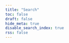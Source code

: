 ```yaml
---
title: "Search"
toc: false
draft: false
hide_meta: true
disable_search_index: true
rss: false
---
```


<link href="../pagefind/pagefind-ui.css" rel="stylesheet">
<script src="../pagefind/pagefind-ui.js"></script>
<div id="search"></div>
<script>
    window.addEventListener('DOMContentLoaded', (event) => {
        new PagefindUI({
            element: "#search",
            showSubResults: true,
            autofocus: true,
        });
        const root = document.querySelector('#search');
        if (!root) return;
        const applyTheme = (theme) => {
            if (theme === 'dark') {
                root.style.setProperty('--pagefind-ui-primary', '#00ff9c');
                root.style.setProperty('--pagefind-ui-text', '#f5f5f5');
                root.style.setProperty('--pagefind-ui-background', '#181818');
            } else {
                root.style.setProperty('--pagefind-ui-primary', '#0066cc');
                root.style.setProperty('--pagefind-ui-text', '#222222');
                root.style.setProperty('--pagefind-ui-background', '#ffffff');
            }
        };
        // Initial check
        const htmlClass = document.documentElement.classList.contains('dark') ? 'dark' : 'light';
        applyTheme(htmlClass);
        // Observe class changes on <html>
        const observer = new MutationObserver(() => {
            const currentTheme = document.documentElement.classList.contains('dark') ? 'dark' : 'light';
            applyTheme(currentTheme);
        });
        observer.observe(document.documentElement, { attributes: true, attributeFilter: ['class'] });
    });
</script>
